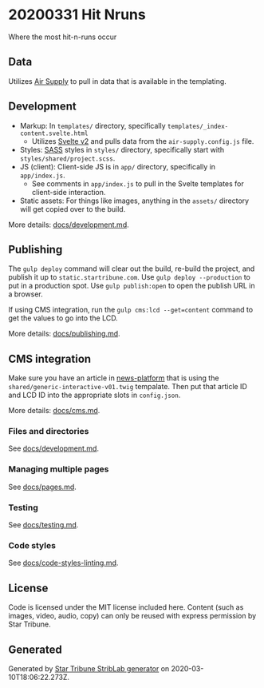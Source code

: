 # 20200331 Hit Nruns

Where the most hit-n-runs occur

## Data

_<Describe data and where it comes from.>_

Utilizes [Air Supply](https://zzolo.org/air-supply/) to pull in data that is available in the templating.


## Development

* Markup: In `templates/` directory, specifically `templates/_index-content.svelte.html`
    * Utilizes [Svelte v2](https://v2.svelte.dev/) and pulls data from the `air-supply.config.js` file.
* Styles: [SASS](https://sass-lang.com/) styles in `styles/` directory, specifically start with `styles/shared/project.scss`.
* JS (client): Client-side JS is in `app/` directory, specifically in `app/index.js`.
    * See comments in `app/index.js` to pull in the Svelte templates for client-side interaction.
* Static assets: For things like images, anything in the `assets/` directory will get copied over to the build.

More details: [docs/development.md](./docs/development.md).

## Publishing

The `gulp deploy` command will clear out the build, re-build the project, and publish it up to `static.startribune.com`.  Use `gulp deploy --production` to put in a production spot.  Use `gulp publish:open` to open the publish URL in a browser.

If using CMS integration, run the `gulp cms:lcd --get=content` command to get the values to go into the LCD.

More details: [docs/publishing.md](./docs/publishing.md).

## CMS integration

Make sure you have an article in [news-platform](https://github.com/MinneapolisStarTribune/news-platform/) that is using the `shared/generic-interactive-v01.twig` tempalate.  Then put that article ID and LCD ID into the appropriate slots in `config.json`.

More details: [docs/cms.md](./docs/cms.md).

### Files and directories

See [docs/development.md](./docs/files-directories.md).

### Managing multiple pages

See [docs/pages.md](./docs/pages.md).

### Testing

See [docs/testing.md](./docs/testing.md).

### Code styles

See [docs/code-styles-linting.md](./docs/code-styles-linting.md).

## License

Code is licensed under the MIT license included here. Content (such as images, video, audio, copy) can only be reused with express permission by Star Tribune.

## Generated

Generated by [Star Tribune StribLab generator](https://github.com/striblab/generator-striblab) on 2020-03-10T18:06:22.273Z.
